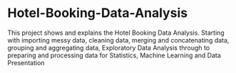 # Hotel-Booking-Data-Analysis
This project shows and explains the Hotel Booking Data Analysis. Starting with importing messy data, cleaning data, merging and concatenating data, grouping and aggregating data, Exploratory Data Analysis through to preparing and processing data for Statistics, Machine Learning and Data Presentation
